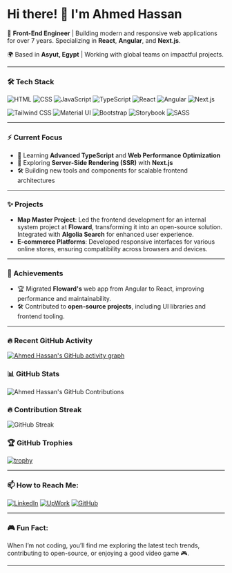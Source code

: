 # Hi there! 👋 I'm Ahmed Hassan

🚀 **Front-End Engineer** | Building modern and responsive web applications for over 7 years. Specializing in **React**, **Angular**, and **Next.js**.

🌍 Based in **Asyut, Egypt** | Working with global teams on impactful projects.

---

### 🛠️ Tech Stack

![HTML](https://img.shields.io/badge/HTML-E34F26?style=for-the-badge&logo=html5&logoColor=white)
![CSS](https://img.shields.io/badge/CSS-1572B6?style=for-the-badge&logo=css3&logoColor=white)
![JavaScript](https://img.shields.io/badge/JavaScript-F7DF1E?style=for-the-badge&logo=javascript&logoColor=black)
![TypeScript](https://img.shields.io/badge/TypeScript-007ACC?style=for-the-badge&logo=typescript&logoColor=white)
![React](https://img.shields.io/badge/React-61DAFB?style=for-the-badge&logo=react&logoColor=black)
![Angular](https://img.shields.io/badge/Angular-DD0031?style=for-the-badge&logo=angular&logoColor=white)
![Next.js](https://img.shields.io/badge/Next.js-000000?style=for-the-badge&logo=nextdotjs&logoColor=white)

![Tailwind CSS](https://img.shields.io/badge/Tailwind%20CSS-38B2AC?style=for-the-badge&logo=tailwind-css&logoColor=white)
![Material UI](https://img.shields.io/badge/Material%20UI-0081CB?style=for-the-badge&logo=mui&logoColor=white)
![Bootstrap](https://img.shields.io/badge/Bootstrap-563D7C?style=for-the-badge&logo=bootstrap&logoColor=white)
![Storybook](https://img.shields.io/badge/Storybook-FF4785?style=for-the-badge&logo=storybook&logoColor=white)
![SASS](https://img.shields.io/badge/SASS-CC6699?style=for-the-badge&logo=sass&logoColor=white)

---

### ⚡ Current Focus

- 🌱 Learning **Advanced TypeScript** and **Web Performance Optimization**
- 🔭 Exploring **Server-Side Rendering (SSR)** with **Next.js**
- 🛠️ Building new tools and components for scalable frontend architectures

---

### ✨ Projects

- **Map Master Project**: Led the frontend development for an internal system project at **Floward**, transforming it into an open-source solution. Integrated with **Algolia Search** for enhanced user experience.
- **E-commerce Platforms**: Developed responsive interfaces for various online stores, ensuring compatibility across browsers and devices.

---

### 🚀 Achievements

- 🏆 Migrated **Floward's** web app from Angular to React, improving performance and maintainability.
- 🛠️ Contributed to **open-source projects**, including UI libraries and frontend tooling.

---
### 🔥 Recent GitHub Activity
[![Ahmed Hassan's GitHub activity graph](https://github-readme-activity-graph.vercel.app/graph?username=7ssan91&theme=react-dark)](https://github.com/7ssan91)

### 📊 GitHub Stats

![Ahmed Hassan's GitHub Contributions](https://github-readme-stats.vercel.app/api?username=7ssan91&show_icons=true&theme=radical&count_private=true)

### 🔥 Contribution Streak

![GitHub Streak](https://github-readme-streak-stats.herokuapp.com/?user=7ssan91&theme=dark)

### 🏆 GitHub Trophies

[![trophy](https://github-profile-trophy.vercel.app/?username=7ssan91&theme=darkhub)](https://github.com/7ssan91)

---
### 📫 How to Reach Me:

[![LinkedIn](https://img.shields.io/badge/LinkedIn-blue?style=for-the-badge&logo=linkedin&logoColor=white)](https://www.linkedin.com/in/7ssan91/)
[![UpWork](https://img.shields.io/badge/UpWork-green?style=for-the-badge&logo=upwork&logoColor=white)](https://www.upwork.com/freelancers/~01f5699e5bd980aa20)
[![GitHub](https://img.shields.io/badge/GitHub-000?style=for-the-badge&logo=github&logoColor=white)](https://github.com/7ssan91)

---

### 🎮 Fun Fact:

When I’m not coding, you’ll find me exploring the latest tech trends, contributing to open-source, or enjoying a good video game 🎮.

---

